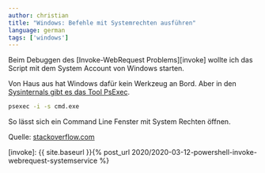 ```yaml
---
author: christian
title: "Windows: Befehle mit Systemrechten ausführen"
language: german
tags: ['windows']
---
```


Beim Debuggen des [Invoke-WebRequest Problems][invoke] wollte ich das Script
mit dem System Account von Windows starten.

Von Haus aus hat Windows dafür kein Werkzeug an Bord. Aber in den
[Sysinternals gibt es das Tool PsExec][psexec].

```sh
psexec -i -s cmd.exe
```

So lässt sich ein Command Line Fenster mit System Rechten öffnen.

Quelle: [stackoverflow.com][source]

[source]: https://stackoverflow.com/questions/77528/how-do-you-run-cmd-exe-under-the-local-system-account
[psexec]: https://docs.microsoft.com/en-us/sysinternals/downloads/psexec
[invoke]: {{ site.baseurl }}{% post_url 2020/2020-03-12-powershell-invoke-webrequest-systemservice %}
